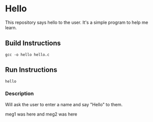 # Hello

This repository says hello to the user. It's a simple program to help me learn.

## Build Instructions

```
gcc -o hello hello.c
```

## Run Instructions

```
hello
```

### Description

Will ask the user to enter a name and say "Hello" to them.

meg1 was here and meg2 was here
